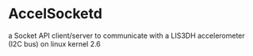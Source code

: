 AccelSocketd
============

a Socket API client/server to communicate with a LIS3DH accelerometer (I2C bus) on linux kernel 2.6
